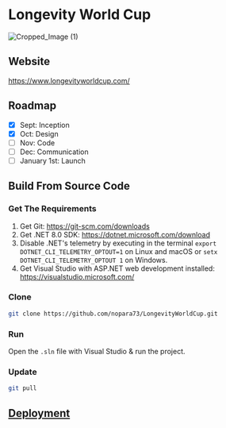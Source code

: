 # Longevity World Cup
![Cropped_Image (1)](https://github.com/user-attachments/assets/6527a770-5be1-4f24-bbe1-f6cabb2b83f0)

## Website

https://www.longevityworldcup.com/

## Roadmap
- [x] Sept: Inception
- [x] Oct: Design
- [ ] Nov: Code
- [ ] Dec: Communication
- [ ] January 1st: Launch

## Build From Source Code

### Get The Requirements

1. Get Git: https://git-scm.com/downloads
2. Get .NET 8.0 SDK: https://dotnet.microsoft.com/download
3. Disable .NET's telemetry by executing in the terminal `export DOTNET_CLI_TELEMETRY_OPTOUT=1` on Linux and macOS or `setx DOTNET_CLI_TELEMETRY_OPTOUT 1` on Windows.
4. Get Visual Studio with ASP.NET web development installed: https://visualstudio.microsoft.com/

### Clone

```sh
git clone https://github.com/nopara73/LongevityWorldCup.git
```

### Run

Open the `.sln` file with Visual Studio & run the project.

### Update

```sh
git pull
```

## [Deployment](LongevityWorldCup.Documentation/ServerDeployment.md)

